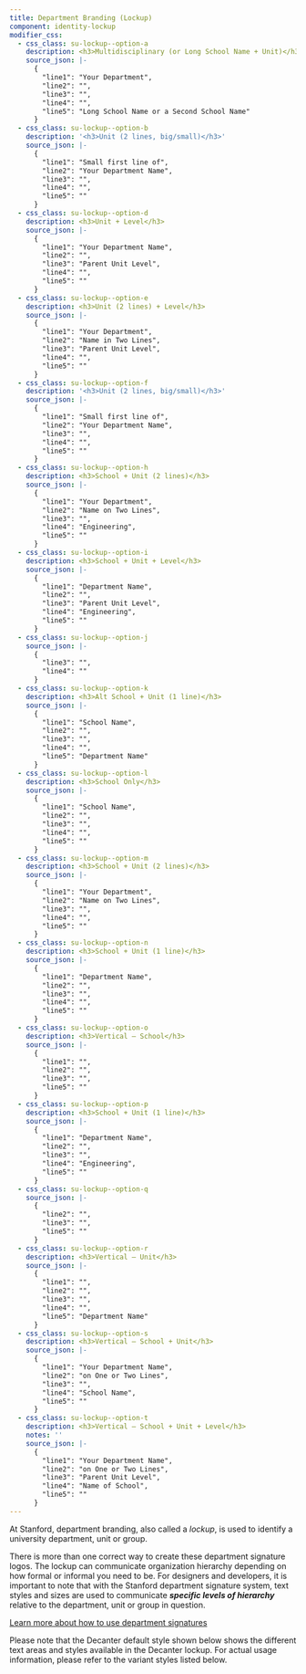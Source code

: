 ```yaml
---
title: Department Branding (Lockup)
component: identity-lockup
modifier_css:
  - css_class: su-lockup--option-a
    description: <h3>Multidisciplinary (or Long School Name + Unit)</h3>
    source_json: |-
      {
        "line1": "Your Department",  
        "line2": "",
        "line3": "",
        "line4": "",
        "line5": "Long School Name or a Second School Name"
      }
  - css_class: su-lockup--option-b
    description: '<h3>Unit (2 lines, big/small)</h3>'
    source_json: |-
      {
        "line1": "Small first line of",
        "line2": "Your Department Name",
        "line3": "",
        "line4": "",
        "line5": ""
      }
  - css_class: su-lockup--option-d
    description: <h3>Unit + Level</h3>
    source_json: |-
      {
        "line1": "Your Department Name",
        "line2": "",
        "line3": "Parent Unit Level",
        "line4": "",
        "line5": ""
      }
  - css_class: su-lockup--option-e
    description: <h3>Unit (2 lines) + Level</h3>
    source_json: |-
      {
        "line1": "Your Department",
        "line2": "Name in Two Lines",
        "line3": "Parent Unit Level",
        "line4": "",
        "line5": ""
      }
  - css_class: su-lockup--option-f
    description: '<h3>Unit (2 lines, big/small)</h3>'
    source_json: |-
      {
        "line1": "Small first line of",
        "line2": "Your Department Name",
        "line3": "",
        "line4": "",
        "line5": ""
      }
  - css_class: su-lockup--option-h
    description: <h3>School + Unit (2 lines)</h3>
    source_json: |-
      {
        "line1": "Your Department",
        "line2": "Name on Two Lines",
        "line3": "",
        "line4": "Engineering",
        "line5": ""
      }
  - css_class: su-lockup--option-i
    description: <h3>School + Unit + Level</h3>
    source_json: |-
      {
        "line1": "Department Name",
        "line2": "",
        "line3": "Parent Unit Level",
        "line4": "Engineering",
        "line5": ""
      }
  - css_class: su-lockup--option-j
    source_json: |-
      {
        "line3": "",
        "line4": ""
      }
  - css_class: su-lockup--option-k
    description: <h3>Alt School + Unit (1 line)</h3>
    source_json: |-
      {
        "line1": "School Name",
        "line2": "",
        "line3": "",
        "line4": "",
        "line5": "Department Name"
      }
  - css_class: su-lockup--option-l
    description: <h3>School Only</h3>
    source_json: |-
      {
        "line1": "School Name",
        "line2": "",
        "line3": "",
        "line4": "",
        "line5": ""
      }
  - css_class: su-lockup--option-m
    description: <h3>School + Unit (2 lines)</h3>
    source_json: |-
      {
        "line1": "Your Department",
        "line2": "Name on Two Lines",
        "line3": "",
        "line4": "",
        "line5": ""
      }
  - css_class: su-lockup--option-n
    description: <h3>School + Unit (1 line)</h3>
    source_json: |-
      {
        "line1": "Department Name",
        "line2": "",
        "line3": "",
        "line4": "",
        "line5": ""
      }
  - css_class: su-lockup--option-o
    description: <h3>Vertical – School</h3>
    source_json: |-
      {
        "line1": "",
        "line2": "",
        "line3": "",
        "line5": ""
      }
  - css_class: su-lockup--option-p
    description: <h3>School + Unit (1 line)</h3>
    source_json: |-
      {
        "line1": "Department Name",
        "line2": "",
        "line3": "",
        "line4": "Engineering",
        "line5": ""
      }
  - css_class: su-lockup--option-q
    source_json: |-
      {
        "line2": "",
        "line3": "",
        "line5": ""
      }
  - css_class: su-lockup--option-r
    description: <h3>Vertical – Unit</h3>
    source_json: |-
      {
        "line1": "",
        "line2": "",
        "line3": "",
        "line4": "",
        "line5": "Department Name"
      }
  - css_class: su-lockup--option-s
    description: <h3>Vertical – School + Unit</h3>
    source_json: |-
      {
        "line1": "Your Department Name",
        "line2": "on One or Two Lines",
        "line3": "",
        "line4": "School Name",
        "line5": ""
      }
  - css_class: su-lockup--option-t
    description: <h3>Vertical – School + Unit + Level</h3>
    notes: ''
    source_json: |-
      {
        "line1": "Your Department Name",
        "line2": "on One or Two Lines",
        "line3": "Parent Unit Level",
        "line4": "Name of School",
        "line5": ""
      }
---
```

At Stanford, department branding, also called a _lockup_, is used to identify a university department, unit or group. 

There is more than one correct way to create these department signature logos. The lockup can communicate organization hierarchy depending on how formal or informal you need to be. For designers and developers, it is important to note that with the Stanford department signature system, text styles and sizes are used to communicate **_specific levels of hierarchy_** relative to the department, unit or group in question.

[Learn more about how to use department signatures](https://identity.stanford.edu/department-branding.html)

Please note that the Decanter default style shown below shows the different text areas and styles available in the Decanter lockup. For actual usage information, please refer to the variant styles listed below.

